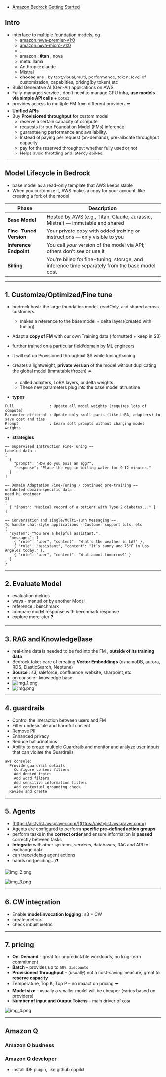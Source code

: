- [Amazon Bedrock Getting Started](https://skillbuilder.aws/learn/63KTRM86DQ/amazon-bedrock-getting-started/SC2Y3HMAUE)

## Intro
- interface to multiple foundation models, eg
    - [amazon.nova-premier-v1:0 ](https://us-east-2.console.aws.amazon.com/bedrock/home?region=us-east-2#/model-catalog/serverless/amazon.nova-premier-v1:0 )
    - [amazon.nova-micro-v1:0](https://us-east-2.console.aws.amazon.com/bedrock/home?region=us-east-2#/model-catalog/serverless/amazon.nova-micro-v1:0)
    - ...
    - amazon : **titan** , nova
    - meta: llama
    - Anthropic: claude
    - Mistral
    - **choose one** : by text,visual,multi, performance, token, level of customization, capabilties, pricing(by token),etc
- Build Generative AI (Gen-AI) applications on AWS
- Fully-managed service , don’t need to manage GPU infra, **use models via simple API calls** + `boto3`
- provides access to multiple FM from different providers ⬅️
- **Unified APIs**
- Buy **Provisioned throughput** for custom model 
    - reserve a certain capacity of compute 
    - requests for our Foundation Model (FMs) inference
    - guaranteeing performance and availability.
    - Instead of paying per request (on-demand), pre-allocate throughput capacity.
    - pay for the reserved throughput whether fully used or not
    - Helps avoid throttling and latency spikes.
  
---
## Model Lifecycle in Bedrock
- base model as a read-only template that AWS keeps stable
- When you customize it, AWS makes a copy for your account, like creating a fork of the model

| Phase                  | Description                                                                                    |
| ---------------------- | ---------------------------------------------------------------------------------------------- |
| **Base Model**         | Hosted by AWS (e.g., Titan, Claude, Jurassic, Mistral) — immutable and shared                  |
| **Fine-Tuned Version** | Your private copy with added training or instructions — only visible to you                    |
| **Inference Endpoint** | You call *your* version of the model via API; others don’t see or use it                       |
| **Billing**            | You’re billed for fine-tuning, storage, and inference time separately from the base model cost |


---
## 1. Customize/Optimized/Fine tune
- bedrock hosts the large foundation model, readOnly, and shared across customers.
   - makes a reference to the base model + delta layers(created with tuning) 
- Adapt a **copy of FM** with our own Training data ( formatted +  keep in S3)
- further trained on a particular field/domain by ML engineers
- it will eat up Provisioned throughput $$ while tuning/training.
- creates a lightweight, **private version** of the model without duplicating the global model (immutable/frozen) ⬅️
   - called adapters, LoRA layers, or delta weights
   - These new parameters plug into the base model at runtime

- **types**
```
Full                : Update all model weights (requires lots of compute)
Parameter-efficient : Update only small parts (like LoRA, adapters) to save cost and time
Prompt              : Learn soft prompts without changing model weights
```

- **strategies**
```
== Supervised Instruction Fine-Tuning ==
Labeled data :
[
  {
    "prompt": "How do you boil an egg?",
    "response": "Place the egg in boiling water for 9–12 minutes."
  }
]

== Domain Adaptation Fine-Tuning / continued pre-training ==
unlabeled domain-specific data :
need ML engineer
$$
[
  { "input": "Medical record of a patient with Type 2 diabetes..." }
]

== Conversation and single/Multi-Turn Messaging ==
To handle chat-style applications - Customer support bots, etc
{
  "system": "You are a helpful assistant.",
  "messages": [
    { "role": "user", "content": "What's the weather in LA?" },
    { "role": "assistant", "content": "It’s sunny and 75°F in Los Angeles today." },
    { "role": "user", "content": "What about tomorrow?" }
  ]
}
```

---
## 2. Evaluate Model
- evaluation metrics
- ways - manual or by another Model
- reference : benchmark
- compare model response with benchmark response
- explore more later ❓

---
## 3. RAG and KnowledgeBase
- real-time data is needed to be fed into the FM , **outside of its training data**
- Bedrock takes care of creating **Vector Embeddings** (dynamoDB, aurora, RDS, ElasticSearch, Neptune)
- **Source** : s3, saleforce, confluence, website, sharpoint, etc
- on console : knowledge base
- ![img_1.png](../../99_img/genai/01/img_1.png)
- ![img.png](../../99_img/genai/01/img.png)

---
## 4. guardrails
- Control the interaction between users and FM
- Filter undesirable and harmful content
- Remove PII
- Enhanced privacy
- Reduce hallucinations
- Ability to create multiple Guardrails and monitor and analyze user inputs that can violate the Guardrails

```
aws console:
  Provide guardrail details
    Configure content filters
    Add denied topics
    Add word filters
    Add sensitive information filters
    Add contextual grounding check
  Review and create
```

---
## 5. Agents
- [https://aistylist.awsplayer.com/](https://aistylist.awsplayer.com/)
- Agents are configured to perform **specific pre-defined action groups**
- perform tasks in the **correct order** and ensure information is **passed** correctly between tasks
- **Integrate** with other systems, services, databases, RAG and API to exchange data
- can trace/debug agent actions
- hands on (pending...)❓

![img_2.png](../../99_img/genai/01/01/img_2.png)

![img_3.png](../../99_img/genai/01/01/img_3.png)

---
## 6. CW integration
- Enable **model invocation logging** : s3 + CW
- create metrics
- check inbuilt metric

---
## 7. pricing

- **On-Demand** – great for unpredictable workloads, no long-term commitment
- **Batch** – provides up to `50% discounts`
- **Provisioned Throughput** – (usually) not a cost-saving measure, great to **reserve capacity**
- Temperature, Top K, Top P – no impact on pricing ⬅️
- **Model size** – usually a smaller model will be cheaper (varies based on providers)
- **Number of Input and Output Tokens** – main driver of cost

![img_4.png](../../99_img/genai/01/01/img_4.png)

---
## Amazon Q
### Amazon Q business

### Amazon Q developer
- install IDE plugin, like github copilot

